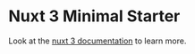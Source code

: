 # Nuxt 3 Minimal Starter

Look at the [nuxt 3 documentation](https://v3.nuxtjs.org) to learn more.

